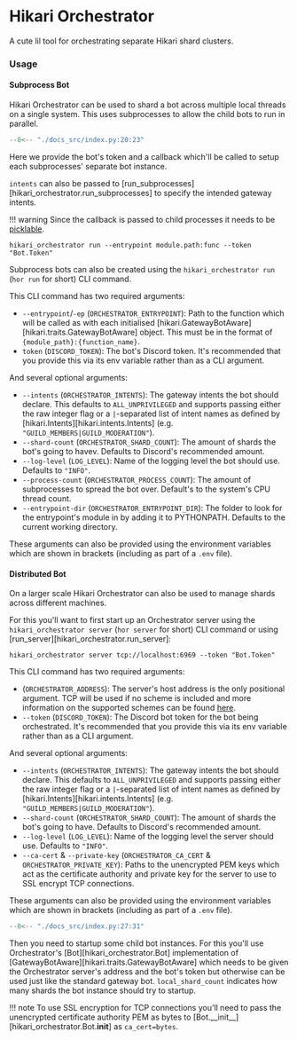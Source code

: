 <!-- # Home -->
# Hikari Orchestrator

A cute lil tool for orchestrating separate Hikari shard clusters.

### Usage

#### Subprocess Bot

Hikari Orchestrator can be used to shard a bot across multiple local threads on
a single system. This uses subprocesses to allow the child bots to run in
parallel.

```py
--8<-- "./docs_src/index.py:20:23"
```

Here we provide the bot's token and a callback which'll be called to setup each
subprocesses' separate bot instance.

`intents` can also be passed to [run_subprocesses][hikari_orchestrator.run_subprocesses]
to specify the intended gateway intents.

!!! warning
    Since the callback is passed to child processes it needs to be
    [picklable](https://docs.python.org/3/library/pickle.html#what-can-be-pickled-and-unpickled).

```shell
hikari_orchestrator run --entrypoint module.path:func --token "Bot.Token"
```

Subprocess bots can also be created using the `hikari_orchestrator run`
(`hor run` for short) CLI command.

This CLI command has two required arguments:

- `--entrypoint`/`-ep` (`ORCHESTRATOR_ENTRYPOINT`): Path to the function which
  will be called as with each initialised
  [hikari.GatewayBotAware][hikari.traits.GatewayBotAware] object.
  This must be in the format of  `{module_path}:{function_name}`.
- `token` (`DISCORD_TOKEN`): The bot's Discord token. It's recommended that
  you provide this via its env variable rather than as a CLI argument.

And several optional arguments:

- `--intents` (`ORCHESTRATOR_INTENTS`): The gateway intents the bot should
  declare. This defaults to `ALL_UNPRIVILEGED` and supports passing either the
  raw integer flag or a `|`-separated list of intent names as defined by
  [hikari.Intents][hikari.intents.Intents] (e.g. `"GUILD_MEMBERS|GUILD_MODERATION"`).
- `--shard-count` (`ORCHESTRATOR_SHARD_COUNT`): The amount of shards the bot's
  going to havev. Defaults to Discord's recommended amount.
- `--log-level` (`LOG_LEVEL`): Name of the logging level the bot should use.
  Defaults to `"INFO"`.
- `--process-count` (`ORCHESTRATOR_PROCESS_COUNT`): The amount of subprocesses
  to spread the bot over. Default's to the system's CPU thread count.
- `--entrypoint-dir` (`ORCHESTRATOR_ENTRYPOINT_DIR`): The folder to look for the
  entrypoint's module in by adding it to PYTHONPATH. Defaults to the current
  working directory.

These arguments can also be provided using the environment variables which are
shown in brackets (including as part of a `.env` file).

#### Distributed Bot

On a larger scale Hikari Orchestrator can also be used to manage shards across
different machines.

For this you'll want to first start up an Orchestrator server using the
`hikari_orchestrator server` (`hor server` for short) CLI command or using
[run_server][hikari_orchestrator.run_server]:

```shell
hikari_orchestrator server tcp://localhost:6969 --token "Bot.Token"
```

This CLI command has two required arguments:

- (`ORCHESTRATOR_ADDRESS`): The server's host address is the only positional
  argument. TCP will be used if no scheme is included and more information on
  the supported schemes can be found
  [here](https://github.com/grpc/grpc/blob/master/doc/naming.md).
- `--token` (`DISCORD_TOKEN`): The Discord bot token for the bot being
  orchestrated. It's recommended that you provide this via its env variable
  rather than as a CLI argument.

And several optional arguments:

- `--intents` (`ORCHESTRATOR_INTENTS`): The gateway intents the bot should
  declare. This defaults to `ALL_UNPRIVILEGED` and supports passing either the
  raw integer flag or a `|`-separated list of intent names as defined by
  [hikari.Intents][hikari.intents.Intents] (e.g. `"GUILD_MEMBERS|GUILD_MODERATION"`).
- `--shard-count` (`ORCHESTRATOR_SHARD_COUNT`): The amount of shards the
  bot's going to have. Defaults to Discord's recommended amount.
- `--log-level` (`LOG_LEVEL`): Name of the logging level the server should use.
  Defaults to `"INFO"`.
- `--ca-cert` & `--private-key` (`ORCHESTRATOR_CA_CERT` & `ORCHESTRATOR_PRIVATE_KEY`):
  Paths to the unencrypted PEM keys which act as the certificate authority and
  private key for the server to use to SSL encrypt TCP connections.

These arguments can also be provided using the environment variables which are
shown in brackets (including as part of a `.env` file).

```py
--8<-- "./docs_src/index.py:27:31"
```

Then you need to startup some child bot instances. For this you'll use
Orchestrator's [Bot][hikari_orchestrator.Bot] implementation of
[GatewayBotAware][hikari.traits.GatewayBotAware] which needs to be given the
Orchestrator server's address and the bot's token but otherwise can be used
just like the standard gateway bot. `local_shard_count` indicates how many
shards the bot instance should try to startup.

!!! note
    To use SSL encryption for TCP connections you'll need to pass the
    unencrypted certificate authority PEM as bytes to
    [Bot.\_\_init\_\_][hikari_orchestrator.Bot.__init__] as `ca_cert=bytes`.
